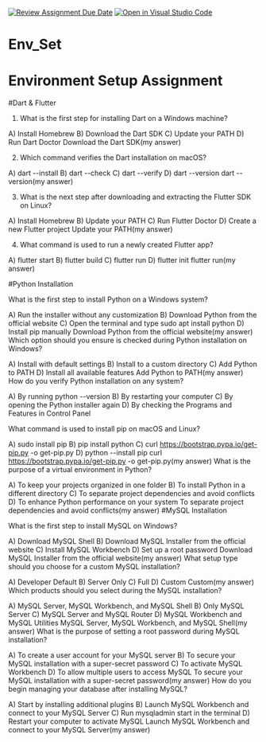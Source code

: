 [![Review Assignment Due Date](https://classroom.github.com/assets/deadline-readme-button-22041afd0340ce965d47ae6ef1cefeee28c7c493a6346c4f15d667ab976d596c.svg)](https://classroom.github.com/a/vnsr1XuU)
[![Open in Visual Studio Code](https://classroom.github.com/assets/open-in-vscode-2e0aaae1b6195c2367325f4f02e2d04e9abb55f0b24a779b69b11b9e10269abc.svg)](https://classroom.github.com/online_ide?assignment_repo_id=15718704&assignment_repo_type=AssignmentRepo)
# Env_Set

# Environment Setup Assignment

#Dart & Flutter

1. What is the first step for installing Dart on a Windows machine?

A) Install Homebrew
B) Download the Dart SDK
C) Update your PATH
D) Run Dart Doctor
Download the Dart SDK(my answer)

2. Which command verifies the Dart installation on macOS?

A) dart --install
B) dart --check
C) dart --verify
D) dart --version
dart --version(my answer)

3. What is the next step after downloading and extracting the Flutter SDK on Linux?

A) Install Homebrew
B) Update your PATH
C) Run Flutter Doctor
D) Create a new Flutter project
Update your PATH(my answer)

4. What command is used to run a newly created Flutter app?

A) flutter start
B) flutter build
C) flutter run
D) flutter init
flutter run(my answer)

#Python Installation

What is the first step to install Python on a Windows system?

A) Run the installer without any customization
B) Download Python from the official website
C) Open the terminal and type sudo apt install python
D) Install pip manually
Download Python from the official website(my answer)
Which option should you ensure is checked during Python installation on Windows?

A) Install with default settings
B) Install to a custom directory
C) Add Python to PATH
D) Install all available features
Add Python to PATH(my answer)
How do you verify Python installation on any system?

A) By running python --version
B) By restarting your computer
C) By opening the Python installer again
D) By checking the Programs and Features in Control Panel

What command is used to install pip on macOS and Linux?

A) sudo install pip
B) pip install python
C) curl https://bootstrap.pypa.io/get-pip.py -o get-pip.py
D) python --install pip
curl https://bootstrap.pypa.io/get-pip.py -o get-pip.py(my answer)
What is the purpose of a virtual environment in Python?

A) To keep your projects organized in one folder
B) To install Python in a different directory
C) To separate project dependencies and avoid conflicts
D) To enhance Python performance on your system
To separate project dependencies and avoid conflicts(my answer)
#MySQL Installation

What is the first step to install MySQL on Windows?

A) Download MySQL Shell
B) Download MySQL Installer from the official website
C) Install MySQL Workbench
D) Set up a root password
Download MySQL Installer from the official website(my answer)
What setup type should you choose for a custom MySQL installation?

A) Developer Default
B) Server Only
C) Full
D) Custom
Custom(my answer)
Which products should you select during the MySQL installation?

A) MySQL Server, MySQL Workbench, and MySQL Shell
B) Only MySQL Server
C) MySQL Server and MySQL Router
D) MySQL Workbench and MySQL Utilities
MySQL Server, MySQL Workbench, and MySQL Shell(my answer)
What is the purpose of setting a root password during MySQL installation?

A) To create a user account for your MySQL server
B) To secure your MySQL installation with a super-secret password
C) To activate MySQL Workbench
D) To allow multiple users to access MySQL
To secure your MySQL installation with a super-secret password(my answer)
How do you begin managing your database after installing MySQL?

A) Start by installing additional plugins
B) Launch MySQL Workbench and connect to your MySQL Server
C) Run mysqladmin start in the terminal
D) Restart your computer to activate MySQL
Launch MySQL Workbench and connect to your MySQL Server(my answer)
